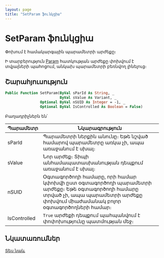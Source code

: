 ```yaml
---
layout: page
title: "SetParam ֆունկցիա"
---
```


# SetParam ֆունկցիա

Փոխում է համակարգային պարամետրի արժեքը։ 

Ի տարբերություն [Param](Param.md) հատկության արժեքը փոխվում է տվյալների պահոցում, անկախ պարամետրի բեռնվող լինելուց։

## Շարահյուսություն

``` vb
Public Function SetParam(ByVal sParId As String, _
                         ByVal sValue As Variant, _
                Optional ByVal nSUID As Integer = -1, _
                Optional ByVal IsControlled As Boolean = False)
```

Բաղադրիչներն են՝

| Պարամետր | Նկարագրություն |
|--|--|
| sParId | Պարամետրի ներքին անունը։ Եթե նշված համարով պարամետրը առկա չի, ապա առաջանում է սխալ։ |
| sValue | Նոր արժեք։ Տիպի անհամապատասխանության դեպքում առաջանում է սխալ։ |
| nSUID | Օգտագործողի համարը, որի համար կփոխվի ըստ օգտագործողի պարամետրի արժեքը։ Եթե օգտագործողի համարը տրված չի, ապա պարամետրի արժեքը փոխվում միաժամանակ բոլոր օգտագործողների համար։ |
| IsControlled | `True` արժեքի դեպքում պահպանվում է փոփոխությունը պատմության մեջ։ |

## Նկատառումներ

[Տես նաև](GetParam.md)
